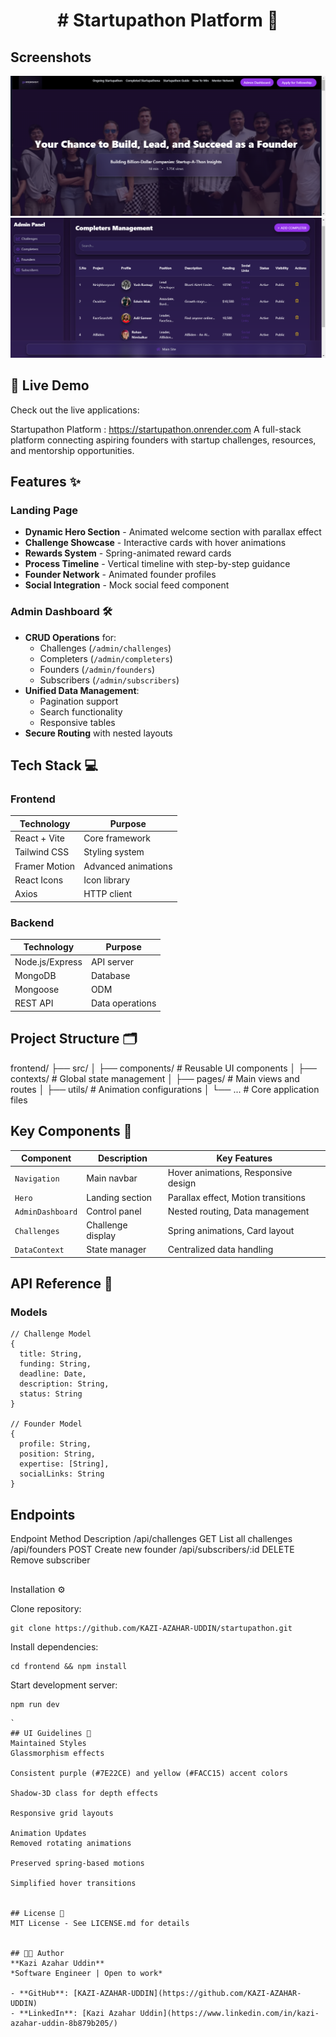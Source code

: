 <h1 align="center"># Startupathon Platform 🚀</h1>


## Screenshots

![Platform Home Page](/frontend/public/homepage.png)
![Platform ](/frontend/public/admindashboard.png)


## 🎉 Live Demo
Check out the live applications:

Startupathon Platform : https://startupathon.onrender.com
A full-stack platform connecting aspiring founders with startup challenges, resources, and mentorship opportunities.


## Features ✨

### Landing Page
- **Dynamic Hero Section** - Animated welcome section with parallax effect
- **Challenge Showcase** - Interactive cards with hover animations
- **Rewards System** - Spring-animated reward cards
- **Process Timeline** - Vertical timeline with step-by-step guidance
- **Founder Network** - Animated founder profiles
- **Social Integration** - Mock social feed component

### Admin Dashboard 🛠️
- **CRUD Operations** for:
  - Challenges (`/admin/challenges`)
  - Completers (`/admin/completers`)
  - Founders (`/admin/founders`)
  - Subscribers (`/admin/subscribers`)
- **Unified Data Management**:
  - Pagination support
  - Search functionality
  - Responsive tables
- **Secure Routing** with nested layouts

## Tech Stack 💻

### Frontend
| Technology | Purpose |
|------------|---------|
| React + Vite | Core framework |
| Tailwind CSS | Styling system |
| Framer Motion | Advanced animations |
| React Icons | Icon library |
| Axios | HTTP client |

### Backend
| Technology | Purpose |
|------------|---------|
| Node.js/Express | API server |
| MongoDB | Database |
| Mongoose | ODM |
| REST API | Data operations |

## Project Structure 🗂️

frontend/
├── src/
│ ├── components/ # Reusable UI components
│ ├── contexts/ # Global state management
│ ├── pages/ # Main views and routes
│ ├── utils/ # Animation configurations
│ └── ... # Core application files



## Key Components 🧩

| Component | Description | Key Features |
|-----------|-------------|--------------|
| `Navigation` | Main navbar | Hover animations, Responsive design |
| `Hero` | Landing section | Parallax effect, Motion transitions |
| `AdminDashboard` | Control panel | Nested routing, Data management |
| `Challenges` | Challenge display | Spring animations, Card layout |
| `DataContext` | State manager | Centralized data handling |

## API Reference 📡

### Models

```
// Challenge Model
{
  title: String,
  funding: String,
  deadline: Date,
  description: String,
  status: String
}

// Founder Model
{
  profile: String,
  position: String,
  expertise: [String],
  socialLinks: String
}

```

## Endpoints
Endpoint	Method	Description
/api/challenges	GET	List all challenges
/api/founders	POST	Create new founder
/api/subscribers/:id	DELETE	Remove subscriber

##
Installation ⚙️

Clone repository:

```
git clone https://github.com/KAZI-AZAHAR-UDDIN/startupathon.git

````
Install dependencies:
```
cd frontend && npm install
```

Start development server:
```
npm run dev
```
```
`
## UI Guidelines 🎨
Maintained Styles
Glassmorphism effects

Consistent purple (#7E22CE) and yellow (#FACC15) accent colors

Shadow-3D class for depth effects

Responsive grid layouts

Animation Updates
Removed rotating animations

Preserved spring-based motions

Simplified hover transitions


## License 📄
MIT License - See LICENSE.md for details


## 👨‍💻 Author
**Kazi Azahar Uddin**  
*Software Engineer | Open to work*  

- **GitHub**: [KAZI-AZAHAR-UDDIN](https://github.com/KAZI-AZAHAR-UDDIN)  
- **LinkedIn**: [Kazi Azahar Uddin](https://www.linkedin.com/in/kazi-azahar-uddin-8b879b205/)  


